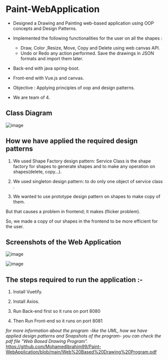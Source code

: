 # Paint-WebApplication

- Designed a Drawing and Painting web-based application using OOP concepts and Design Patterns. 
- Implemented the following functionalities for the user on all the shapes : 
  - Draw, Color ,Resize, Move, Copy and Delete using web canvas API.
  - Undo or Redo any action performed. Save the drawings in JSON formats and import them later.

- Back-end with java spring-boot. 

- Front-end with Vue.js and canvas.

- Objective : Applying principles of oop and design patterns.
- We are team of 4.


## Class Diagram



![image](https://user-images.githubusercontent.com/61321123/168187229-3aac24f5-4650-42eb-8ac8-62862667332b.png)





## How we have applied the required design patterns

 1. We used Shape Factory design pattern: Service Class is the shape factory for shapes to generate shapes and to make any operation on shapes(delete, copy…).

 2. We used singleton design pattern: to do only one object of service class .

 3. We wanted to use prototype design pattern on shapes to make copy of them.

But that causes a problem in frontend; it makes (flicker problem).

So, we made a copy of our shapes in the frontend to be more efficient for the user.


## Screenshots of the Web Application

![image](https://user-images.githubusercontent.com/61321123/168187941-ac5a338c-8126-40ab-8d0f-46df7e8a22df.png)

![image](https://user-images.githubusercontent.com/61321123/168187964-b174dee5-4230-4e86-a365-fe74b36bc405.png)



## The steps required to run the application :-

1. Install Vuetify.

2. Install Axios.

3. Run Back-end first so it runs on port 8080

4. Then Run Front-end so it runs on port 8081

*for more information about the program -like the UML, how we have applied design patterns and Snapshots of the program- you can check the pdf file "Web Based Drawing Program".*
https://github.com/MohamedIbrahim99/Paint-WebApplication/blob/main/Web%20Based%20Drawing%20Program.pdf

